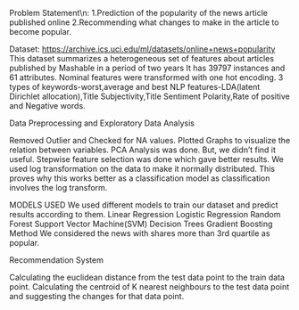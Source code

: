 
Problem Statement\n:
1.Prediction of the popularity of the news article published online
2.Recommending what changes to make in the article to become popular.

Dataset:
https://archive.ics.uci.edu/ml/datasets/online+news+popularity
This dataset summarizes a heterogeneous set of features about articles published by Mashable in a period of two years
It has 39797 instances and 61 attributes.
Nominal features were transformed with one hot encoding.
3 types of keywords-worst,average and best
NLP features-LDA(latent Dirichlet allocation),Title Subjectivity,Title Sentiment Polarity,Rate of positive and Negative words.

Data Preprocessing and Exploratory Data Analysis

Removed Outlier and Checked for NA values.
Plotted Graphs to visualize the relation between variables.
PCA Analysis was done. But, we didn’t find it useful.
Stepwise feature selection was done which gave better results.
We used log transformation on the data to make it normally distributed.
This proves why this works better as a classification model as classification involves the log transform.

MODELS USED
We used different models to train our dataset and predict results according to them. 
Linear Regression
Logistic Regression
Random Forest
Support Vector Machine(SVM)
Decision Trees
Gradient Boosting Method
We considered the news with shares more than 3rd quartile as popular.


Recommendation System

Calculating the euclidean distance from the test data point to the train data point.
Calculating the centroid of K nearest neighbours to the test data point and suggesting the changes for that data point.







